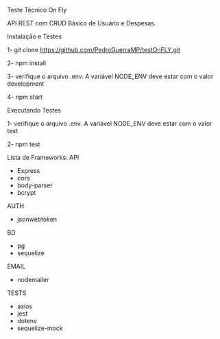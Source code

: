 Teste Técnico On Fly

API REST com CRUD Básico de Usuário e Despesas. 

Instalação e Testes

1- git clone https://github.com/PedroGuerraMP/testOnFLY.git

2- npm install

3- verifique o arquivo .env. A variável NODE_ENV deve estar com o valor development

4- npm start

Executando Testes

1- verifique o arquivo .env. A variável NODE_ENV deve estar com o valor test

2- npm test

Lista de Frameworks:
API 
- Express
- cors
- body-parser
- bcrypt
  
AUTH
- jsonwebtoken

BD
- pg
- sequelize

EMAIL
- nodemailer

TESTS
- axios
- jest
- dotenv
- sequelize-mock
